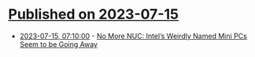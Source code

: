 # [Published on 2023-07-15](index.md)

* [2023-07-15, 07:10:00](https://soylentnews.org/article.pl?sid=23/07/14/0232224&from=rss) - [No More NUC: Intel’s Weirdly Named Mini PCs Seem to be Going Away](https://soylentnews.org/article.pl?sid=23/07/14/0232224&from=rss)
